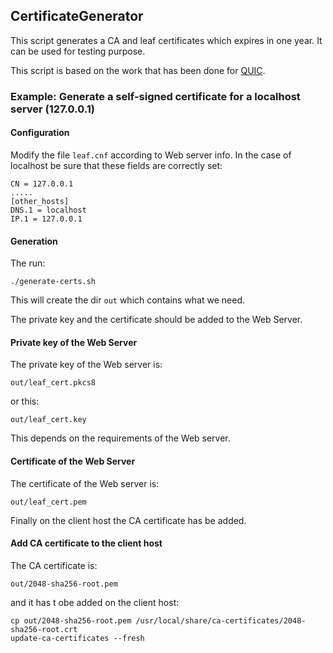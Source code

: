 ## CertificateGenerator

This script generates a CA and leaf certificates which  expires in one year. It can be used for testing purpose.

This script is based on the work that has been done for [QUIC](https://www.chromium.org/quic/playing-with-quic).


### Example: Generate a self-signed certificate for a localhost server (127.0.0.1)

#### Configuration
Modify the file ```leaf.cnf```  according to Web server info. In the case of localhost be sure that these fields are correctly set:
```
CN = 127.0.0.1
.....
[other_hosts]
DNS.1 = localhost
IP.1 = 127.0.0.1
```
#### Generation
The run:
```
./generate-certs.sh
```

This will create the dir ```out``` which contains what we need.

The private key and the certificate should be added to the Web Server.

#### Private key of the Web Server
The private key of the Web server is:
```
out/leaf_cert.pkcs8
```
or this:
```
out/leaf_cert.key
```
This depends on the requirements of the Web server.
#### Certificate of the Web Server
The certificate of the Web server is:
```
out/leaf_cert.pem
```

Finally on the client host the CA certificate has be added.

#### Add CA certificate to the client host
The CA certificate is:
```
out/2048-sha256-root.pem
```
and it has t obe added on the client host:
```
cp out/2048-sha256-root.pem /usr/local/share/ca-certificates/2048-sha256-root.crt
update-ca-certificates --fresh
```